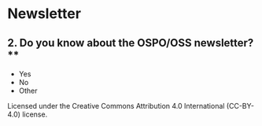 # Newsletter

## 2. Do you know about the OSPO/OSS newsletter?**

- Yes
- No
- Other

Licensed under the Creative Commons Attribution 4.0 International (CC-BY-4.0) license.

